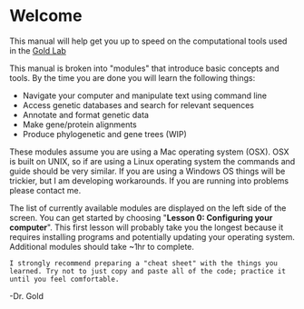 # Welcome

This manual will help get you up to speed on the computational tools used in the [Gold Lab](www.DavidAdlerGold.com) 

This manual is broken into "modules" that introduce basic concepts and tools. By the time you are done you will learn the following things:

- Navigate your computer and manipulate text using command line
- Access genetic databases and search for relevant sequences
- Annotate and format genetic data
- Make gene/protein alignments
- Produce phylogenetic and gene trees (WIP)

These modules assume you are using a Mac operating system (OSX). OSX is built on UNIX, so if are using a Linux operating system the commands and guide should be very similar. If you are using a Windows OS things will be trickier, but I am developing workarounds. If you are running into problems please contact me.

The list of currently available modules are displayed on the left side of the screen. You can get started by choosing "__Lesson 0: Configuring your computer__". This first lesson will probably take you the longest because it requires installing programs and potentially updating your operating system. Additional modules should take ~1hr to complete.

```{tip}
I strongly recommend preparing a "cheat sheet" with the things you learned. Try not to just copy and paste all of the code; practice it until you feel comfortable.
```

-Dr. Gold

```python

```
